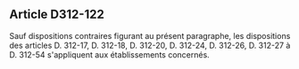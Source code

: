 ## Article D312-122

Sauf dispositions contraires figurant au présent paragraphe, les dispositions des articles D. 312-17, D.
312-18, D. 312-20, D. 312-24, D. 312-26, D. 312-27 à D. 312-54 s'appliquent aux établissements concernés.

